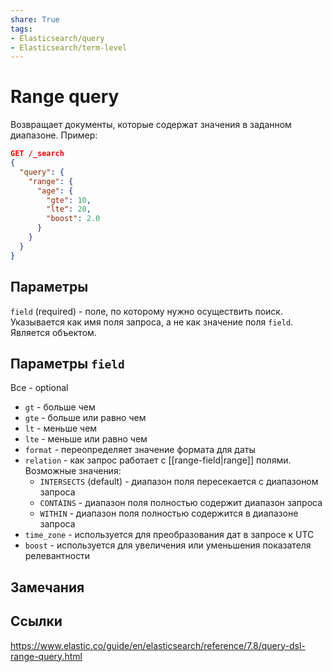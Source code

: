 ```yaml
---
share: True
tags: 
- Elasticsearch/query
- Elasticsearch/term-level
---
```

# Range query
Возвращает документы, которые содержат значения в заданном диапазоне.
Пример:
```json
GET /_search
{
  "query": {
    "range": {
      "age": {
        "gte": 10,
        "lte": 20,
        "boost": 2.0
      }
    }
  }
}
```

## Параметры
`field` (required) - поле, по которому нужно осуществить поиск. Указывается как имя поля запроса, а не как значение поля `field`. Является объектом.
## Параметры `field`
Все -  optional
- `gt` - больше чем
- `gte` - больше или равно чем
- `lt` - меньше чем
- `lte` - меньше или равно чем
- `format` - переопределяет значение формата для даты
- `relation` - как запрос работает с [[range-field|range]] полями. Возможные значения:
	- `INTERSECTS` (default) - диапазон поля пересекается с диапазоном запроса
	- `CONTAINS` - диапазон поля полностью содержит диапазон запроса
	- `WITHIN` - диапазон поля  полностью содержится в диапазоне запроса
- `time_zone` - используется для преобразования дат в запросе к UTC
- `boost` - используется для увеличения или уменьшения показателя релевантности

## Замечания

## Ссылки
https://www.elastic.co/guide/en/elasticsearch/reference/7.8/query-dsl-range-query.html